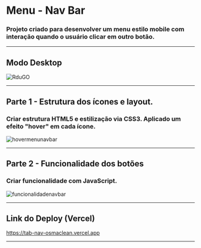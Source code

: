 # Menu - Nav Bar

### Projeto criado para desenvolver um menu estilo mobile com interação quando o usuário clicar em outro botão.

<hr>

## Modo Desktop

![RduGO](https://user-images.githubusercontent.com/115199808/216794395-b280ae66-277c-41d5-a5e5-8215fa85b956.jpg)

<hr>

## Parte 1 - Estrutura dos ícones e layout.

### Criar estrutura HTML5 e estilização via CSS3. Aplicado um efeito "hover" em cada ícone.

![hovermenunavbar](https://user-images.githubusercontent.com/115199808/216794545-979f96c4-c372-4907-98a9-a8b1fef20749.gif)

<hr>

## Parte 2 - Funcionalidade dos botões

### Criar funcionalidade com JavaScript.

![funcionalidadenavbar](https://user-images.githubusercontent.com/115199808/216794629-0371566f-0782-4698-8cca-fffe2a88c68c.gif)

<hr> 

## Link do Deploy (Vercel)

https://tab-nav-osmaclean.vercel.app

<hr>
